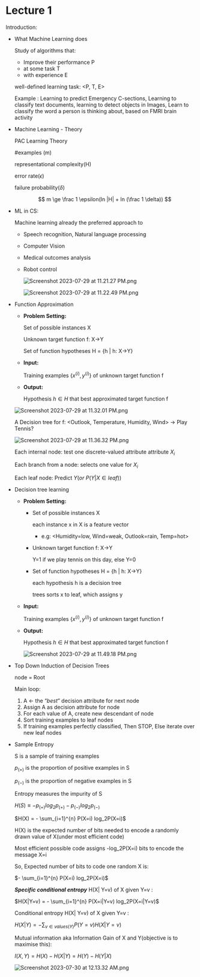 # Lecture 1

Introduction:

- What Machine Learning does
    
    Study of algorithms that:
    
    - Improve their performance P
    - at some task T
    - with experience E
    
    well-defined learning task: <P, T, E>
    
    Example :  Learning to predict Emergency C-sections, Learning to classify text documents, learning to detect objects in Images, Learn to classify the word a person is thinking about, based on FMRI brain activity
    
- Machine Learning - Theory
    
    PAC Learning Theory
    
    #examples (m)
    
    representational complexity(H)
    
    error rate($\epsilon$)
    
    failure probability($\delta$)
    
    $$
    m \ge \frac 1 \epsilon(ln |H| + ln (\frac 1 \delta))
    $$
    
- ML in CS:
    
    Machine learning already the preferred approach to
    
    - Speech recognition, Natural language processing
    - Computer Vision
    - Medical outcomes analysis
    - Robot control
        
        ![Screenshot 2023-07-29 at 11.21.27 PM.png](Lecture%201%200f84e7f6d5614fb2aef5ebaa3d3484a3/Screenshot_2023-07-29_at_11.21.27_PM.png)
        
        ![Screenshot 2023-07-29 at 11.22.49 PM.png](Lecture%201%200f84e7f6d5614fb2aef5ebaa3d3484a3/Screenshot_2023-07-29_at_11.22.49_PM.png)
        
- Function Approximation
    - **Problem Setting:**
        
        Set of possible instances X
        
        Unknown target function f: X→Y
        
        Set of function hypotheses H = {h | h: X→Y}
        
    - **Input:**
        
        Training examples $\{x^(i), y^(i)\}$ of unknown target function f
        
    - **Output:**
        
        Hypothesis $h \in H$ that best approximated target function f 
        
    
    ![Screenshot 2023-07-29 at 11.32.01 PM.png](Lecture%201%200f84e7f6d5614fb2aef5ebaa3d3484a3/Screenshot_2023-07-29_at_11.32.01_PM.png)
    
    A Decision tree for f: <Outlook, Temperature, Humidity, Wind> → Play Tennis?
    
    ![Screenshot 2023-07-29 at 11.36.32 PM.png](Lecture%201%200f84e7f6d5614fb2aef5ebaa3d3484a3/Screenshot_2023-07-29_at_11.36.32_PM.png)
    
    Each internal node: test one discrete-valued attribute attribute $X_i$
    
    Each branch from a node: selects one value for $X_i$
    
    Each leaf node: Predict $Y (or \ P(Y|X \in leaf))$
    
- Decision tree learning
    - **Problem Setting:**
        - Set of possible instances X
            
            each instance x in X is a feature vector
            
            - e.g: <Humidity=low, Wind=weak, Outlook=rain, Temp=hot>
        - Unknown target function f: X→Y
            
            Y=1 if we play tennis on this day, else Y=0
            
        - Set of function hypotheses H = {h | h: X→Y}
            
            each hypothesis h is a decision tree
            
            trees sorts x to leaf, which assigns y
            
    - **Input:**
        
        Training examples $\{x^(i), y^(i)\}$ of unknown target function f
        
    - **Output:**
        
        Hypothesis $h \in H$ that best approximated target function f 
        
        ![Screenshot 2023-07-29 at 11.49.18 PM.png](Lecture%201%200f84e7f6d5614fb2aef5ebaa3d3484a3/Screenshot_2023-07-29_at_11.49.18_PM.png)
        
- Top Down Induction of Decision Trees
    
    node = Root
    
    Main loop:
    
    1. A ← the “*best*” decision attribute for next node
    2. Assign A as decision attribute for node
    3. For each value of A, create new descendant of node
    4. Sort training examples to leaf nodes
    5. If training examples perfectly classified, Then STOP, Else iterate over new leaf nodes
- Sample Entropy
    
    S is a sample of training examples
    
    $p_{(+)}$ is the proportion of positive examples in S
    
    $p_{(-)}$ is the proportion of negative examples in S
    
    Entropy measures the impurity of S
    
    $H(S) \equiv - p_{(+)}log_2 p_{(+)}-p_{(-)}log_{2} p_{(-)}$
    
    $H(X) = - \sum_{i=1}^{n} P(X=i) log_2P(X=i)$
    
    H(X) is the expected number of bits needed to encode a randomly drawn value of X(under most efficient code)
    
    Most efficient possible code assigns -log_2P(X=i) bits to encode the message X=i
    
    So, Expected number of bits to code one random X is:
    
    $- \sum_{i=1}^{n} P(X=i) log_2P(X=i)$
    
    ***Specific conditional entropy*** H(X| Y=v) of X given Y=v :
    
    $H(X|Y=v) = - \sum_{i=1}^{n} P(X=i|Y=v) log_2P(X=i|Y=v)$
    
    Conditional entropy H(X| Y=v) of X given Y=v :
    
    $H(X|Y) = - \sum_{v \in values (Y)} P(Y=v) H(X|Y=v)$
    
    Mutual information aka Information Gain of X and Y(objective is to maximise this):
    
    $I(X,Y) = H(X) -H(X|Y) = H(Y) - H(Y|X)$
    
    ![Screenshot 2023-07-30 at 12.13.32 AM.png](Lecture%201%200f84e7f6d5614fb2aef5ebaa3d3484a3/Screenshot_2023-07-30_at_12.13.32_AM.png)